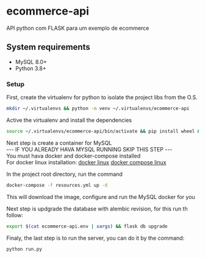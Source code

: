 # ecommerce-api
API python com FLASK para um exemplo de ecommerce

## System requirements

* MySQL 8.0+
* Python 3.8+

### Setup
First, create the virtualenv for python 
to isolate the project libs from the O.S.
```bash
mkdir ~/.virtualenvs && python -m venv ~/.virtualenvs/ecommerce-api
```
Active the virtualenv and install the dependencies
```bash
source ~/.virtualenvs/ecommerce-api/bin/activate && pip install wheel && pip install -r requirements.txt
```

Next step is create a container for MySQL  
 --- IF YOU ALREADY HAVA MYSQL RUNNING SKIP THIS STEP ---  
You must hava docker and docker-compose installed  
For docker linux installation:
[docker linux](https://docs.docker.com/engine/install/ubuntu/)
[docker compose linux](https://docs.docker.com/compose/install/)

In the project root directory, run the command
```bash
docker-compose -f resources.yml up -d
```
This will download the image, configure and run the MySQL docker for you

Next step is updgrade the database with alembic revision, for this run th follow:
```bash
export $(cat ecommerce-api.env | xargs) && flask db upgrade
```

Finaly, the last step is to run the server, you can do it by the command:
```bash
python run.py
```
